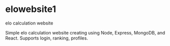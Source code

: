 # elowebsite1
elo calculation website

Simple elo calculation website creating using Node, Express, MongoDB, and React. Supports login, ranking, profiles. 
